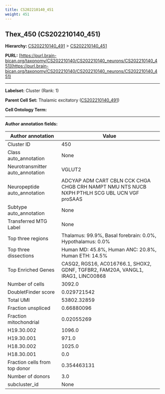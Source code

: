 ```yaml
---
title: CS202210140_451
weight: 451
---
```

## Thex_450 (CS202210140_451)
<b>Hierarchy: </b>
[CS202210140_491](../CS202210140_491) >
[CS202210140_451](../CS202210140_451)

**PURL:** [https://purl.brain-bican.org/taxonomy/CS202210140/CS202210140_neurons/CS202210140_451](https://purl.brain-bican.org/taxonomy/CS202210140/CS202210140_neurons/CS202210140_451)

---


**Labelset:** Cluster (Rank: 1)

**Parent Cell Set:** Thalamic excitatory ([CS202210140_491](../CS202210140_491))



**Cell Ontology Term:** 

[MARKER GENES.]: #


---

[TRANSFERRED ANNOTATIONS.]: #


[AUTHOR ANNOTATION FIELDS.]: #


**Author annotation fields:**

| Author annotation | Value |
|-------------------|-------|
|Cluster ID|450|
|Class auto_annotation|None|
|Neurotransmitter auto_annotation|VGLUT2|
|Neuropeptide auto_annotation|ADCYAP ADM CART CBLN CCK CHGA CHGB CRH NAMPT NMU NTS NUCB NXPH PTHLH SCG UBL UCN VGF proSAAS|
|Subtype auto_annotation|None|
|Transferred MTG Label|None|
|Top three regions|Thalamus: 99.9%, Basal forebrain: 0.0%, Hypothalamus: 0.0%|
|Top three dissections|Human MD: 45.8%, Human ANC: 20.8%, Human ETH: 14.5%|
|Top Enriched Genes|CASQ2, RGS16, AC016766.1, SHOX2, GDNF, TGFBR2, FAM20A, VANGL1, IRAG1, LINC00868|
|Number of cells|3092.0|
|DoubletFinder score|0.029721542|
|Total UMI|53802.32859|
|Fraction unspliced|0.66880096|
|Fraction mitochondrial|0.02055269|
|H19.30.002|1096.0|
|H19.30.001|971.0|
|H18.30.002|1025.0|
|H18.30.001|0.0|
|Fraction cells from top donor|0.354463131|
|Number of donors|3.0|
|subcluster_id|None|
